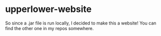 # upperlower-website
So since a .jar file is run locally, I decided to make this a website! You can find the other one in my repos somewhere.

